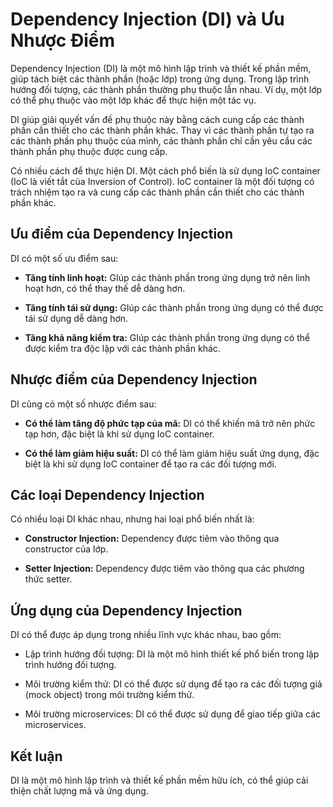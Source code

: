 # Dependency Injection (DI) và Ưu Nhược Điểm

Dependency Injection (DI) là một mô hình lập trình và thiết kế phần mềm, giúp tách biệt các thành phần (hoặc lớp) trong ứng dụng. Trong lập trình hướng đối tượng, các thành phần thường phụ thuộc lẫn nhau. Ví dụ, một lớp có thể phụ thuộc vào một lớp khác để thực hiện một tác vụ.

DI giúp giải quyết vấn đề phụ thuộc này bằng cách cung cấp các thành phần cần thiết cho các thành phần khác. Thay vì các thành phần tự tạo ra các thành phần phụ thuộc của mình, các thành phần chỉ cần yêu cầu các thành phần phụ thuộc được cung cấp.

Có nhiều cách để thực hiện DI. Một cách phổ biến là sử dụng IoC container (IoC là viết tắt của Inversion of Control). IoC container là một đối tượng có trách nhiệm tạo ra và cung cấp các thành phần cần thiết cho các thành phần khác.

## Ưu điểm của Dependency Injection

DI có một số ưu điểm sau:

- **Tăng tính linh hoạt:** GIúp các thành phần trong ứng dụng trở nên linh hoạt hơn, có thể thay thế dễ dàng hơn.

- **Tăng tính tái sử dụng:** GIúp các thành phần trong ứng dụng có thể được tái sử dụng dễ dàng hơn.

- **Tăng khả năng kiểm tra:** GIúp các thành phần trong ứng dụng có thể được kiểm tra độc lập với các thành phần khác.

## Nhược điểm của Dependency Injection

DI cũng có một số nhược điểm sau:

- **Có thể làm tăng độ phức tạp của mã:** DI có thể khiến mã trở nên phức tạp hơn, đặc biệt là khi sử dụng IoC container.

- **Có thể làm giảm hiệu suất:** DI có thể làm giảm hiệu suất ứng dụng, đặc biệt là khi sử dụng IoC container để tạo ra các đối tượng mới.

## Các loại Dependency Injection

Có nhiều loại DI khác nhau, nhưng hai loại phổ biến nhất là:

- **Constructor Injection:** Dependency được tiêm vào thông qua constructor của lớp.

- **Setter Injection:** Dependency được tiêm vào thông qua các phương thức setter.

## Ứng dụng của Dependency Injection

DI có thể được áp dụng trong nhiều lĩnh vực khác nhau, bao gồm:

- Lập trình hướng đối tượng: DI là một mô hình thiết kế phổ biến trong lập trình hướng đối tượng.

- Môi trường kiểm thử: DI có thể được sử dụng để tạo ra các đối tượng giả (mock object) trong môi trường kiểm thử.

- Môi trường microservices: DI có thể được sử dụng để giao tiếp giữa các microservices.

## Kết luận

DI là một mô hình lập trình và thiết kế phần mềm hữu ích, có thể giúp cải thiện chất lượng mã và ứng dụng.
